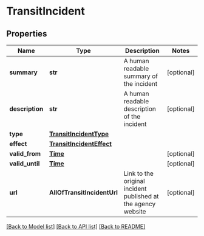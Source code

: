 # TransitIncident

## Properties
Name | Type | Description | Notes
------------ | ------------- | ------------- | -------------
**summary** | **str** | A human readable summary of the incident | [optional] 
**description** | **str** | A human readable description of the incident | [optional] 
**type** | [**TransitIncidentType**](TransitIncidentType.md) |  | 
**effect** | [**TransitIncidentEffect**](TransitIncidentEffect.md) |  | 
**valid_from** | [**Time**](Time.md) |  | [optional] 
**valid_until** | [**Time**](Time.md) |  | [optional] 
**url** | **AllOfTransitIncidentUrl** | Link to the original incident published at the agency website | [optional] 

[[Back to Model list]](../README.md#documentation-for-models) [[Back to API list]](../README.md#documentation-for-api-endpoints) [[Back to README]](../README.md)

